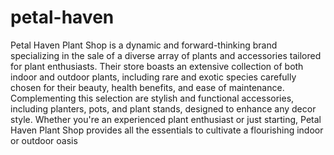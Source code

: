 # petal-haven

Petal Haven Plant Shop is a dynamic and forward-thinking brand specializing in the sale of a diverse array of plants and accessories tailored for plant enthusiasts. Their store boasts an extensive collection of both indoor and outdoor plants, including rare and exotic species carefully chosen for their beauty, health benefits, and ease of maintenance. Complementing this selection are stylish and functional accessories, including planters, pots, and plant stands, designed to enhance any decor style. Whether you're an experienced plant enthusiast or just starting, Petal Haven Plant Shop provides all the essentials to cultivate a flourishing indoor or outdoor oasis
